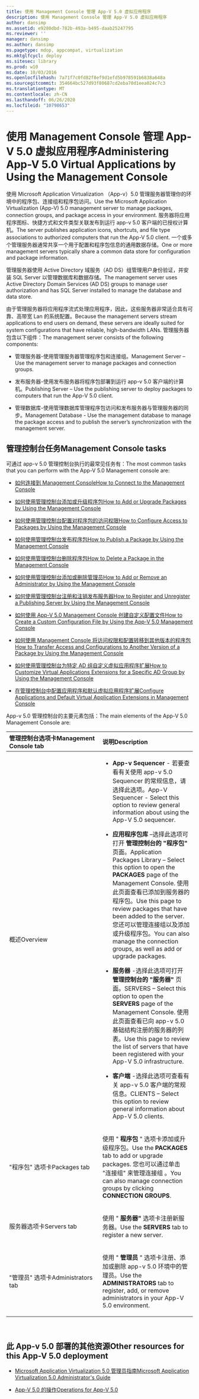 ```yaml
---
title: 使用 Management Console 管理 App-V 5.0 虚拟应用程序
description: 使用 Management Console 管理 App-V 5.0 虚拟应用程序
author: dansimp
ms.assetid: e9280dbd-782b-493a-b495-daab25247795
ms.reviewer: ''
manager: dansimp
ms.author: dansimp
ms.pagetype: mdop, appcompat, virtualization
ms.mktglfcycl: deploy
ms.sitesec: library
ms.prod: w10
ms.date: 10/03/2016
ms.openlocfilehash: 7a71f7c0fd82f8ef9d1efd5b978591b6838a648a
ms.sourcegitcommit: 354664bc527d93f80687cd2eba70d1eea024c7c3
ms.translationtype: MT
ms.contentlocale: zh-CN
ms.lasthandoff: 06/26/2020
ms.locfileid: "10798653"
---
```

# <span data-ttu-id="c144e-103">使用 Management Console 管理 App-V 5.0 虚拟应用程序</span><span class="sxs-lookup"><span data-stu-id="c144e-103">Administering App-V 5.0 Virtual Applications by Using the Management Console</span></span>


<span data-ttu-id="c144e-104">使用 Microsoft Application Virtualization （App-v）5.0 管理服务器管理你的环境中的程序包、连接组和程序包访问。</span><span class="sxs-lookup"><span data-stu-id="c144e-104">Use the Microsoft Application Virtualization (App-V) 5.0 management server to manage packages, connection groups, and package access in your environment.</span></span> <span data-ttu-id="c144e-105">服务器将应用程序图标、快捷方式和文件类型关联发布到运行 app-v 5.0 客户端的已授权计算机。</span><span class="sxs-lookup"><span data-stu-id="c144e-105">The server publishes application icons, shortcuts, and file type associations to authorized computers that run the App-V 5.0 client.</span></span> <span data-ttu-id="c144e-106">一个或多个管理服务器通常共享一个用于配置和程序包信息的通用数据存储。</span><span class="sxs-lookup"><span data-stu-id="c144e-106">One or more management servers typically share a common data store for configuration and package information.</span></span>

<span data-ttu-id="c144e-107">管理服务器使用 Active Directory 域服务（AD DS）组管理用户身份验证，并安装 SQL Server 以管理数据库和数据存储。</span><span class="sxs-lookup"><span data-stu-id="c144e-107">The management server uses Active Directory Domain Services (AD DS) groups to manage user authorization and has SQL Server installed to manage the database and data store.</span></span>

<span data-ttu-id="c144e-108">由于管理服务器将应用程序流式处理应用程序，因此，这些服务器非常适合具有可靠、高带宽 Lan 的系统配置。</span><span class="sxs-lookup"><span data-stu-id="c144e-108">Because the management servers stream applications to end users on demand, these servers are ideally suited for system configurations that have reliable, high-bandwidth LANs.</span></span> <span data-ttu-id="c144e-109">管理服务器包含以下组件：</span><span class="sxs-lookup"><span data-stu-id="c144e-109">The management server consists of the following components:</span></span>

-   <span data-ttu-id="c144e-110">管理服务器-使用管理服务器管理程序包和连接组。</span><span class="sxs-lookup"><span data-stu-id="c144e-110">Management Server – Use the management server to manage packages and connection groups.</span></span>

-   <span data-ttu-id="c144e-111">发布服务器-使用发布服务器将程序包部署到运行 app-v 5.0 客户端的计算机。</span><span class="sxs-lookup"><span data-stu-id="c144e-111">Publishing Server – Use the publishing server to deploy packages to computers that run the App-V 5.0 client.</span></span>

-   <span data-ttu-id="c144e-112">管理数据库-使用管理数据库管理程序包访问和发布服务器与管理服务器的同步。</span><span class="sxs-lookup"><span data-stu-id="c144e-112">Management Database - Use the management database to manage the package access and to publish the server’s synchronization with the management server.</span></span>

## <span data-ttu-id="c144e-113">管理控制台任务</span><span class="sxs-lookup"><span data-stu-id="c144e-113">Management Console tasks</span></span>


<span data-ttu-id="c144e-114">可通过 app-v 5.0 管理控制台执行的最常见任务有：</span><span class="sxs-lookup"><span data-stu-id="c144e-114">The most common tasks that you can perform with the App-V 5.0 Management console are:</span></span>

-   [<span data-ttu-id="c144e-115">如何连接到 Management Console</span><span class="sxs-lookup"><span data-stu-id="c144e-115">How to Connect to the Management Console</span></span>](how-to-connect-to-the-management-console-beta.md)

-   [<span data-ttu-id="c144e-116">如何使用管理控制台添加或升级程序包</span><span class="sxs-lookup"><span data-stu-id="c144e-116">How to Add or Upgrade Packages by Using the Management Console</span></span>](how-to-add-or-upgrade-packages-by-using-the-management-console-beta-gb18030.md)

-   [<span data-ttu-id="c144e-117">如何使用管理控制台配置对程序包的访问权限</span><span class="sxs-lookup"><span data-stu-id="c144e-117">How to Configure Access to Packages by Using the Management Console</span></span>](how-to-configure-access-to-packages-by-using-the-management-console-50.md)

-   [<span data-ttu-id="c144e-118">如何使用管理控制台发布程序包</span><span class="sxs-lookup"><span data-stu-id="c144e-118">How to Publish a Package by Using the Management Console</span></span>](how-to-publish-a-package-by-using-the-management-console-50.md)

-   [<span data-ttu-id="c144e-119">如何使用管理控制台删除程序包</span><span class="sxs-lookup"><span data-stu-id="c144e-119">How to Delete a Package in the Management Console</span></span>](how-to-delete-a-package-in-the-management-console-beta.md)

-   [<span data-ttu-id="c144e-120">如何使用管理控制台添加或删除管理员</span><span class="sxs-lookup"><span data-stu-id="c144e-120">How to Add or Remove an Administrator by Using the Management Console</span></span>](how-to-add-or-remove-an-administrator-by-using-the-management-console.md)

-   [<span data-ttu-id="c144e-121">如何使用管理控制台注册和注销发布服务器</span><span class="sxs-lookup"><span data-stu-id="c144e-121">How to Register and Unregister a Publishing Server by Using the Management Console</span></span>](how-to-register-and-unregister-a-publishing-server-by-using-the-management-console.md)

-   [<span data-ttu-id="c144e-122">如何使用 App-V 5.0 Management Console 创建自定义配置文件</span><span class="sxs-lookup"><span data-stu-id="c144e-122">How to Create a Custom Configuration File by Using the App-V 5.0 Management Console</span></span>](how-to-create-a-custom-configuration-file-by-using-the-app-v-50-management-console.md)

-   [<span data-ttu-id="c144e-123">如何使用 Management Console 将访问权限和配置转移到其他版本的程序包</span><span class="sxs-lookup"><span data-stu-id="c144e-123">How to Transfer Access and Configurations to Another Version of a Package by Using the Management Console</span></span>](how-to-transfer-access-and-configurations-to-another-version-of-a-package-by-using-the-management-console.md)

-   [<span data-ttu-id="c144e-124">如何使用管理控制台为特定 AD 组自定义虚拟应用程序扩展</span><span class="sxs-lookup"><span data-stu-id="c144e-124">How to Customize Virtual Applications Extensions for a Specific AD Group by Using the Management Console</span></span>](how-to-customize-virtual-applications-extensions-for-a-specific-ad-group-by-using-the-management-console.md)

-   [<span data-ttu-id="c144e-125">在管理控制台中配置应用程序和默认虚拟应用程序扩展</span><span class="sxs-lookup"><span data-stu-id="c144e-125">Configure Applications and Default Virtual Application Extensions in Management Console</span></span>](configure-applications-and-default-virtual-application-extensions-in-management-console.md)

<span data-ttu-id="c144e-126">App-v 5.0 管理控制台的主要元素包括：</span><span class="sxs-lookup"><span data-stu-id="c144e-126">The main elements of the App-V 5.0 Management Console are:</span></span>

<table>
<colgroup>
<col width="50%" />
<col width="50%" />
</colgroup>
<thead>
<tr class="header">
<th align="left"><span data-ttu-id="c144e-127">管理控制台选项卡</span><span class="sxs-lookup"><span data-stu-id="c144e-127">Management Console tab</span></span></th>
<th align="left"><span data-ttu-id="c144e-128">说明</span><span class="sxs-lookup"><span data-stu-id="c144e-128">Description</span></span></th>
</tr>
</thead>
<tbody>
<tr class="odd">
<td align="left"><p><span data-ttu-id="c144e-129">概述</span><span class="sxs-lookup"><span data-stu-id="c144e-129">Overview</span></span></p></td>
<td align="left"><p></p>
<ul>
<li><p><strong><span data-ttu-id="c144e-130">App-v Sequencer </strong> - 若要查看有关使用 app-v 5.0 Sequencer 的常规信息，请选择此选项。</span><span class="sxs-lookup"><span data-stu-id="c144e-130">App-V Sequencer</strong> - Select this option to review general information about using the App-V 5.0 sequencer.</span></span></p></li>
<li><p><strong><span data-ttu-id="c144e-131">应用程序包库 </strong> –选择此选项可打开 <strong> 管理控制台的 "程序包" </strong> 页面。</span><span class="sxs-lookup"><span data-stu-id="c144e-131">Application Packages Library</strong> – Select this option to open the <strong>PACKAGES</strong> page of the Management Console.</span></span> <span data-ttu-id="c144e-132">使用此页面查看已添加到服务器的程序包。</span><span class="sxs-lookup"><span data-stu-id="c144e-132">Use this page to review packages that have been added to the server.</span></span> <span data-ttu-id="c144e-133">您还可以管理连接组以及添加或升级程序包。</span><span class="sxs-lookup"><span data-stu-id="c144e-133">You can also manage the connection groups, as well as add or upgrade packages.</span></span></p></li>
<li><p><strong><span data-ttu-id="c144e-134">服务器 </strong> -选择此选项可打开 <strong> 管理控制台的 "服务器" </strong> 页面。</span><span class="sxs-lookup"><span data-stu-id="c144e-134">SERVERS</strong> – Select this option to open the <strong>SERVERS</strong> page of the Management Console.</span></span> <span data-ttu-id="c144e-135">使用此页面查看已向 app-v 5.0 基础结构注册的服务器的列表。</span><span class="sxs-lookup"><span data-stu-id="c144e-135">Use this page to review the list of servers that have been registered with your App-V 5.0 infrastructure.</span></span></p></li>
<li><p><strong><span data-ttu-id="c144e-136">客户端 </strong> -选择此选项可查看有关 app-v 5.0 客户端的常规信息。</span><span class="sxs-lookup"><span data-stu-id="c144e-136">CLIENTS</strong> – Select this option to review general information about App-V 5.0 clients.</span></span></p></li>
</ul></td>
</tr>
<tr class="even">
<td align="left"><p><span data-ttu-id="c144e-137">"程序包" 选项卡</span><span class="sxs-lookup"><span data-stu-id="c144e-137">Packages tab</span></span></p></td>
<td align="left"><p><span data-ttu-id="c144e-138">使用 " <strong> 程序包 </strong> " 选项卡添加或升级程序包。</span><span class="sxs-lookup"><span data-stu-id="c144e-138">Use the <strong>PACKAGES</strong> tab to add or upgrade packages.</span></span> <span data-ttu-id="c144e-139">您也可以通过单击 "连接组" 来管理连接组 <strong> </strong> 。</span><span class="sxs-lookup"><span data-stu-id="c144e-139">You can also manage connection groups by clicking <strong>CONNECTION GROUPS</strong>.</span></span></p></td>
</tr>
<tr class="odd">
<td align="left"><p><span data-ttu-id="c144e-140">服务器选项卡</span><span class="sxs-lookup"><span data-stu-id="c144e-140">Servers tab</span></span></p></td>
<td align="left"><p><span data-ttu-id="c144e-141">使用 " <strong> 服务器" </strong> 选项卡注册新服务器。</span><span class="sxs-lookup"><span data-stu-id="c144e-141">Use the <strong>SERVERS</strong> tab to register a new server.</span></span></p></td>
</tr>
<tr class="even">
<td align="left"><p><span data-ttu-id="c144e-142">"管理员" 选项卡</span><span class="sxs-lookup"><span data-stu-id="c144e-142">Administrators tab</span></span></p></td>
<td align="left"><p><span data-ttu-id="c144e-143">使用 " <strong> 管理员 </strong> " 选项卡注册、添加或删除 app-v 5.0 环境中的管理员。</span><span class="sxs-lookup"><span data-stu-id="c144e-143">Use the <strong>ADMINISTRATORS</strong> tab to register, add, or remove administrators in your App-V 5.0 environment.</span></span></p></td>
</tr>
</tbody>
</table>

 






## <a href="" id="other-resources-for-this-app-v-5-0-deployment-"></a><span data-ttu-id="c144e-144">此 App-v 5.0 部署的其他资源</span><span class="sxs-lookup"><span data-stu-id="c144e-144">Other resources for this App-V 5.0 deployment</span></span>


-   [<span data-ttu-id="c144e-145">Microsoft Application Virtualization 5.0 管理员指南</span><span class="sxs-lookup"><span data-stu-id="c144e-145">Microsoft Application Virtualization 5.0 Administrator's Guide</span></span>](microsoft-application-virtualization-50-administrators-guide.md)

-   [<span data-ttu-id="c144e-146">App-V 5.0 的操作</span><span class="sxs-lookup"><span data-stu-id="c144e-146">Operations for App-V 5.0</span></span>](operations-for-app-v-50.md)

 

 





